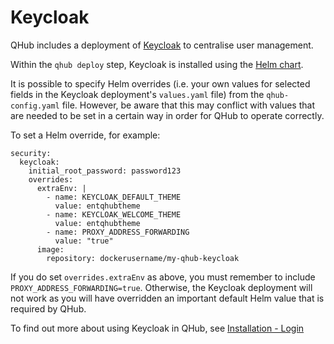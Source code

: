 # Keycloak

QHub includes a deployment of [Keycloak](https://www.keycloak.org/documentation.html) to centralise user management.

Within the `qhub deploy` step, Keycloak is installed using the [Helm chart](https://github.com/codecentric/helm-charts/tree/master/charts/keycloak).

It is possible to specify Helm overrides (i.e. your own values for selected fields in the Keycloak deployment's `values.yaml` file) from the `qhub-config.yaml` file. However, be aware that this may conflict with values that are needed to be set in a certain way in order for QHub to operate correctly.

To set a Helm override, for example:

```
security:
  keycloak:
    initial_root_password: password123
    overrides:
      extraEnv: |
        - name: KEYCLOAK_DEFAULT_THEME
          value: entqhubtheme
        - name: KEYCLOAK_WELCOME_THEME
          value: entqhubtheme
        - name: PROXY_ADDRESS_FORWARDING
          value: "true"
      image:
        repository: dockerusername/my-qhub-keycloak
```

If you do set `overrides.extraEnv` as above, you must remember to include `PROXY_ADDRESS_FORWARDING=true`. Otherwise, the Keycloak deployment will not work as you will have overridden an important default Helm value that is required by QHub.

To find out more about using Keycloak in QHub, see [Installation - Login](../installation/login.md)
